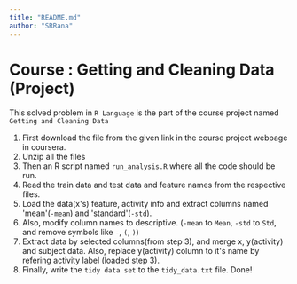 ```yaml
---
title: "README.md"
author: "SRRana"
---
```


Course : Getting and Cleaning Data (Project)
=============================================

This solved problem in ``R Language`` is the part of the course project named ``Getting and Cleaning Data`` 

1. First download the file from the given link in the course project webpage in coursera.
2. Unzip all the files
3. Then an R script named ``run_analysis.R`` where all the code should be run.
4. Read the train data and test data and feature names from the respective files.
5. Load the data(x's) feature, activity info and extract columns named 'mean'(`-mean`) and 'standard'(`-std`).
6. Also, modify column names to descriptive. (`-mean` to `Mean`, `-std` to `Std`, and remove symbols like `-`, `(`, `)`)
7. Extract data by selected columns(from step 3), and merge x, y(activity) and subject data.
   Also, replace y(activity) column to it's name by refering activity label (loaded step 3).
8. Finally, write the ``tidy data set`` to the ``tidy_data.txt`` file. Done!
